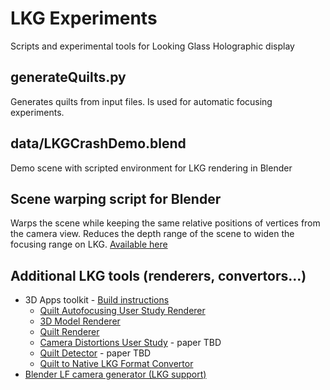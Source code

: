 # LKG Experiments
Scripts and experimental tools for Looking Glass Holographic display

## generateQuilts.py
Generates quilts from input files. Is used for automatic focusing experiments.

## data/LKGCrashDemo.blend
Demo scene with scripted environment for LKG rendering in Blender

## Scene warping script for Blender
Warps the scene while keeping the same relative positions of vertices from the camera view. Reduces the depth range of the scene to widen the focusing range on LKG.
[Available here](https://github.com/ichlubna/blenderScripts/blob/master/MISC/scaleOptical.py)

## Additional LKG tools (renderers, convertors...) 
* 3D Apps toolkit - [Build instructions](https://github.com/dormon/3DApps)
  * [Quilt Autofocusing User Study Renderer](https://github.com/dormon/3DApps/blob/master/src/renderHoloFocusStudy.cpp)
  * [3D Model Renderer](https://github.com/dormon/3DApps/blob/master/src/renderHoloModel.cpp)
  * [Quilt Renderer](https://github.com/dormon/3DApps/blob/master/src/renderHoloFocus.cpp)
  * [Camera Distortions User Study](https://github.com/dormon/3DApps/blob/master/src/renderHoloUserStudy.cpp) - paper TBD
  * [Quilt Detector](https://github.com/dormon/3DApps/blob/master/src/quiltDetector.cpp) - paper TBD
  * [Quilt to Native LKG Format Convertor](https://github.com/dormon/3DApps/blob/master/src/quiltToNative.cpp)
* [Blender LF camera generator (LKG support)](https://github.com/ichlubna/blenderScripts/blob/master/LF/cameras.py)
